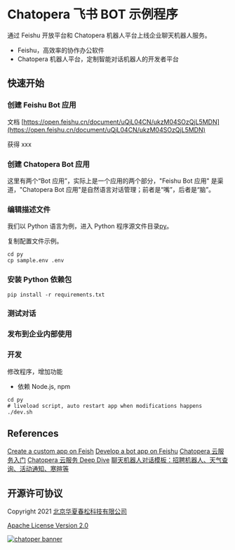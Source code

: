 # Chatopera 飞书 BOT 示例程序

通过 Feishu 开放平台和 Chatopera 机器人平台上线企业聊天机器人服务。

- Feishu，高效率的协作办公软件
- Chatopera 机器人平台，定制智能对话机器人的开发者平台

## 快速开始

### 创建 Feishu Bot 应用
文档
[https://open.feishu.cn/document/uQjL04CN/ukzM04SOzQjL5MDN](https://open.feishu.cn/document/uQjL04CN/ukzM04SOzQjL5MDN)

获得 xxx

### 创建 Chatopera Bot 应用

这里有两个“Bot 应用”，实际上是一个应用的两个部分，"Feishu Bot 应用" 是渠道，"Chatopera Bot 应用"是自然语言对话管理；前者是“嘴”，后者是“脑”。

### 编辑描述文件

我们以 Python 语言为例，进入 Python 程序源文件目录[py](./py)。

复制配置文件示例。

```
cd py
cp sample.env .env
```

### 安装 Python 依赖包

```
pip install -r requirements.txt
```

### 测试对话

### 发布到企业内部使用

### 开发
修改程序，增加功能

* 依赖 Node.js, npm

```
cd py
# liveload script, auto restart app when modifications happens
./dev.sh
```


## References

[Create a custom app on Feish](https://open.feishu.cn/document/uQjL04CN/ukzM04SOzQjL5MDN)
[Develop a bot app on Feishu](https://open.feishu.cn/document/uQjL04CN/uYTMuYTMuYTM)
[Chatopera 云服务入门](https://docs.chatopera.com/products/chatbot-platform/index.html)
[Chatopera 云服务 Deep Dive](https://www.bilibili.com/video/BV1tz4y1S78k)
[聊天机器人对话模板：招聘机器人、天气查询、活动通知、寒暄等](https://github.com/chatopera/chatbot-samples)

## 开源许可协议

Copyright 2021 <a href="https://www.chatopera.com/" target="_blank">北京华夏春松科技有限公司</a>

[Apache License Version 2.0](./LICENSE)

[![chatoper banner][co-banner-image]][co-url]

[co-banner-image]: https://static-public.chatopera.com/assets/images/42383104-da925942-8168-11e8-8195-868d5fcec170.png
[co-url]: https://www.chatopera.com
